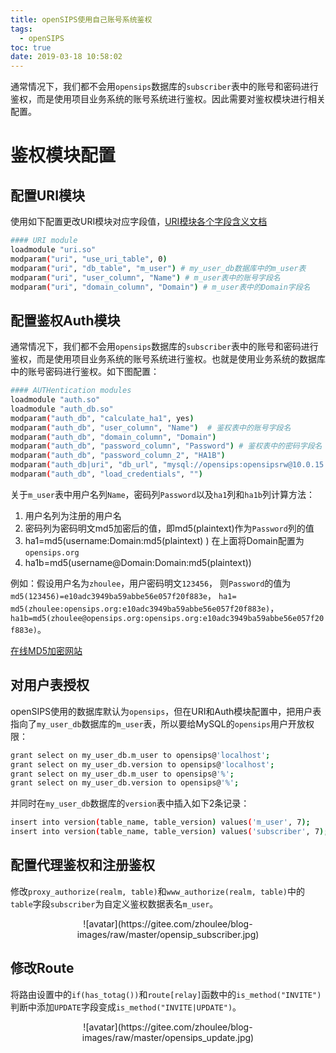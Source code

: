 ```yaml
---
title: openSIPS使用自己账号系统鉴权
tags:
  - openSIPS
toc: true
date: 2019-03-18 10:58:02
---
```

通常情况下，我们都不会用`opensips`数据库的`subscriber`表中的账号和密码进行鉴权，而是使用项目业务系统的账号系统进行鉴权。因此需要对鉴权模块进行相关配置。

# 鉴权模块配置

## 配置URI模块
使用如下配置更改URI模块对应字段值，[URI模块各个字段含义文档](http://www.opensips.org/html/docs/modules/2.3.x/uri.html)
``` bash
#### URI module
loadmodule "uri.so"
modparam("uri", "use_uri_table", 0)
modparam("uri", "db_table", "m_user") # my_user_db数据库中的m_user表
modparam("uri", "user_column", "Name") # m_user表中的账号字段名 
modparam("uri", "domain_column", "Domain") # m_user表中的Domain字段名
```
<!--more-->

## 配置鉴权Auth模块
通常情况下，我们都不会用`opensips`数据库的`subscriber`表中的账号和密码进行鉴权，而是使用项目业务系统的账号系统进行鉴权。也就是使用业务系统的数据库中的账号密码进行鉴权。如下图配置：
``` bash
#### AUTHentication modules
loadmodule "auth.so"
loadmodule "auth_db.so"
modparam("auth_db", "calculate_ha1", yes)
modparam("auth_db", "user_column", "Name")  # 鉴权表中的账号字段名
modparam("auth_db", "domain_column", "Domain")
modparam("auth_db", "password_column", "Password") # 鉴权表中的密码字段名
modparam("auth_db", "password_column_2", "HA1B")
modparam("auth_db|uri", "db_url", "mysql://opensips:opensipsrw@10.0.15.2:3306/my_user_db") # CUSTOMIZE ME 数据库链接设置
modparam("auth_db", "load_credentials", "")
```
关于`m_user`表中用户名列`Name`，密码列`Password`以及`ha1`列和`ha1b`列计算方法：
1. 用户名列为注册的用户名
2. 密码列为密码明文md5加密后的值，即md5(plaintext)作为`Password`列的值
3. ha1=md5(username:Domain:md5(plaintext) ) 在上面将Domain配置为`opensips.org`
4. ha1b=md5(username@Domain:Domain:md5(plaintext))

例如：假设用户名为`zhoulee`，用户密码明文`123456`，
则`Password`的值为`md5(123456)=e10adc3949ba59abbe56e057f20f883e`，
`ha1= md5(zhoulee:opensips.org:e10adc3949ba59abbe56e057f20f883e)`，
`ha1b=md5(zhoulee@opensips.org:opensips.org:e10adc3949ba59abbe56e057f20f883e)`。

[在线MD5加密网站](http://tool.chinaz.com/tools/md5.aspx)

## 对用户表授权
openSIPS使用的数据库默认为`opensips`，但在URI和Auth模块配置中，把用户表指向了`my_user_db`数据库的`m_user`表，所以要给MySQL的`opensips`用户开放权限：
``` bash
grant select on my_user_db.m_user to opensips@'localhost';
grant select on my_user_db.version to opensips@'localhost';
grant select on my_user_db.m_user to opensips@'%';
grant select on my_user_db.version to opensips@'%';
```
并同时在`my_user_db`数据库的`version`表中插入如下2条记录：
``` bash
insert into version(table_name, table_version) values('m_user', 7);
insert into version(table_name, table_version) values('subscriber', 7);
```

## 配置代理鉴权和注册鉴权
修改`proxy_authorize(realm, table)`和`www_authorize(realm, table)`中的`table`字段`subscriber`为自定义鉴权数据表名`m_user`。
<center>
![avatar](https://gitee.com/zhoulee/blog-images/raw/master/opensip_subscriber.jpg)
</center>

## 修改Route
将路由设置中的`if(has_totag())`和`route[relay]`函数中的`is_method("INVITE")`判断中添加`UPDATE`字段变成`is_method("INVITE|UPDATE")`。
<center>
![avatar](https://gitee.com/zhoulee/blog-images/raw/master/opensips_update.jpg)
</center>

